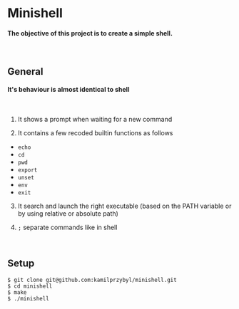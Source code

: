 # Minishell

#### The objective of this project is to create a simple shell.

<br />

## General

#### It's behaviour is almost identical to shell

<br />

1. It shows a prompt when waiting for a new command

2. It contains a few recoded builtin functions as follows
  * `echo`
  * `cd`
  * `pwd`
  * `export`
  * `unset`
  * `env`
  * `exit`

3. It search and launch the right executable (based on the PATH variable or by using relative or absolute path)

4. `;` separate commands like in shell

<br />

## Setup

```
$ git clone git@github.com:kamilprzybyl/minishell.git
$ cd minishell
$ make
$ ./minishell
```

